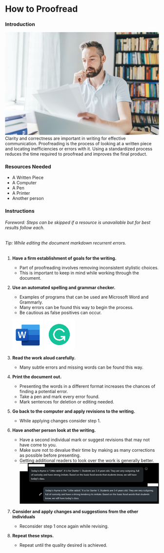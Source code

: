 # How to Proofread 
### Introduction
![](ManReads.png)
Clarity and correctness are important in writing for effective communication. Proofreading is the process of looking at a written piece and locating inefficiencies or errors with it. Using a standardized process reduces the time required to proofread and improves the final product. 

### Resources Needed

*   A Written Piece
*   A Computer
*   A Pen
*   A Printer
*   Another person

### Instructions

###### _Foreword: Steps can be skipped if a resource is unavailable but for best results follow each._
###### _Tip: While editing the document markdown recurrent errors._

1. **Have a firm establishment of goals for the writing.**
    * Part of proofreading involves removing inconsistent stylistic choices. 
    * This is important to keep in mind while working through the document.
2.  **Use an automated spelling and grammar checker.**
    * Examples of programs that can be used are Microsoft Word and Grammarly.
    * Many errors can be found this way to begin the process.  
    * Be cautious as false positives can occur.
	
	
	![](WordIcon.png) 
	![](GrammarlyIcon.png) 
3. **Read the work aloud carefully.**
    * Many subtle errors and missing words can be found this way.
4. **Print the document out.**
    * Presenting the words in a different format increases the chances of finding a potential error.
    * Take a pen and mark every error found.
    * Mark sentences for deletion or editing needed.
5. **Go back to the computer and apply revisions to the writing.**
    * While applying changes consider step 1.
6. **Have another person look at the writing.**
    * Have a second individual mark or suggest revisions that may not have come to you.
    * Make sure not to devalue their time by making as many corrections as possible before presenting.
    * Getting additional readers to look over the work is generally better.
	![](Proofread.PNG)
7. **Consider and apply changes and suggestions from the other individuals**
    * Reconsider step 1 once again while revising.
8. **Repeat these steps.**
    * Repeat until the quality desired is achieved.
